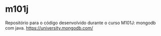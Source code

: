 m101j
=====
Repositório para o código desenvolvido durante o curso M101J: mongodb com java.
https://university.mongodb.com/
